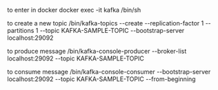 to enter in docker
docker exec -it kafka /bin/sh


to create a new topic
/bin/kafka-topics --create --replication-factor 1 --partitions 1 --topic KAFKA-SAMPLE-TOPIC --bootstrap-server localhost:29092


to produce message
/bin/kafka-console-producer --broker-list localhost:29092 --topic KAFKA-SAMPLE-TOPIC

to consume message
/bin/kafka-console-consumer --bootstrap-server localhost:29092 --topic KAFKA-SAMPLE-TOPIC --from-beginning


